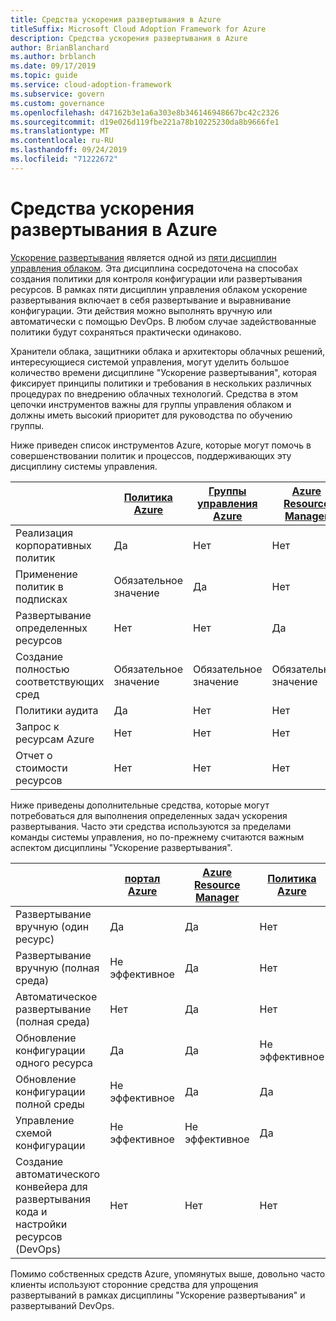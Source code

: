 ```yaml
---
title: Средства ускорения развертывания в Azure
titleSuffix: Microsoft Cloud Adoption Framework for Azure
description: Средства ускорения развертывания в Azure
author: BrianBlanchard
ms.author: brblanch
ms.date: 09/17/2019
ms.topic: guide
ms.service: cloud-adoption-framework
ms.subservice: govern
ms.custom: governance
ms.openlocfilehash: d47162b3e1a6a303e8b346146948667bc42c2326
ms.sourcegitcommit: d19e026d119fbe221a78b10225230da8b9666fe1
ms.translationtype: MT
ms.contentlocale: ru-RU
ms.lasthandoff: 09/24/2019
ms.locfileid: "71222672"
---
```

# <a name="deployment-acceleration-tools-in-azure"></a>Средства ускорения развертывания в Azure

[Ускорение развертывания](./index.md) является одной из [пяти дисциплин управления облаком](../governance-disciplines.md). Эта дисциплина сосредоточена на способах создания политики для контроля конфигурации или развертывания ресурсов. В рамках пяти дисциплин управления облаком ускорение развертывания включает в себя развертывание и выравнивание конфигурации. Эти действия можно выполнять вручную или автоматически с помощью DevOps. В любом случае задействованные политики будут сохраняться практически одинаково.

Хранители облака, защитники облака и архитекторы облачных решений, интересующиеся системой управления, могут уделить большое количество времени дисциплине "Ускорение развертывания", которая фиксирует принципы политики и требования в нескольких различных процедурах по внедрению облачных технологий. Средства в этом цепочки инструментов важны для группы управления облаком и должны иметь высокий приоритет для руководства по обучению группы.

Ниже приведен список инструментов Azure, которые могут помочь в совершенствовании политик и процессов, поддерживающих эту дисциплину системы управления.

|  | [Политика Azure](https://docs.microsoft.com/azure/governance/policy/overview) | [Группы управления Azure](https://docs.microsoft.com/azure/governance/management-groups) | [Azure Resource Manager](https://docs.microsoft.com/azure/azure-resource-manager/resource-group-overview) | [Azure Blueprints](https://docs.microsoft.com/azure/governance/blueprints/overview) | [Граф ресурсов Azure](https://docs.microsoft.com/azure/governance/resource-graph/overview) | [Управление затратами Azure](https://docs.microsoft.com/azure/cost-management) |
|---------|---------|---------|---------|---------|---------|---------|
|Реализация корпоративных политик     |Да |Нет  |Нет  |Нет | Нет |Нет |
|Применение политик в подписках     |Обязательное значение |Да  |Нет  |Нет | Нет |Нет |
|Развертывание определенных ресурсов     |Нет |Нет  |Да  |Нет | Нет |Нет |
|Создание полностью соответствующих сред      |Обязательное значение |Обязательное значение  |Обязательное значение  |Да | Нет |Нет |
|Политики аудита      |Да |Нет  |Нет  |Нет | Нет |Нет |
|Запрос к ресурсам Azure      |Нет |Нет  |Нет  |Нет |Да |Нет |
|Отчет о стоимости ресурсов      |Нет |Нет  |Нет  |Нет |Нет |Да |

Ниже приведены дополнительные средства, которые могут потребоваться для выполнения определенных задач ускорения развертывания. Часто эти средства используются за пределами команды системы управления, но по-прежнему считаются важным аспектом дисциплины "Ускорение развертывания".

|  | [портал Azure](https://azure.microsoft.com/features/azure-portal)  | [Azure Resource Manager](https://docs.microsoft.com/azure/azure-resource-manager/resource-group-overview)  | [Политика Azure](https://docs.microsoft.com/azure/governance/policy/overview) | [Azure DevOps](https://docs.microsoft.com/azure/devops/index) | [Azure Backup](https://docs.microsoft.com/azure/backup/backup-introduction-to-azure-backup) | [Azure Site Recovery](https://docs.microsoft.com/azure/site-recovery/site-recovery-overview) |
|---------|---------|---------|---------|---------|---------|---------|
|Развертывание вручную (один ресурс)     | Да | Да  | Нет  | Не эффективное | Нет | Да |
|Развертывание вручную (полная среда)     | Не эффективное | Да | Нет  | Не эффективное | Нет | Да |
|Автоматическое развертывание (полная среда)     | Нет  | Да  | Нет  | Да  | Нет | Да |
|Обновление конфигурации одного ресурса     | Да | Да | Не эффективное | Не эффективное | Нет | Да — во время репликации |
|Обновление конфигурации полной среды     | Не эффективное | Да | Да | Да  | Нет | Да — во время репликации |
|Управление схемой конфигурации     | Не эффективное | Не эффективное | Да  | Да  | Нет | Да — во время репликации |
|Создание автоматического конвейера для развертывания кода и настройки ресурсов (DevOps)     | Нет | Нет | Нет | Да | Нет | Нет |

Помимо собственных средств Azure, упомянутых выше, довольно часто клиенты используют сторонние средства для упрощения развертываний в рамках дисциплины "Ускорение развертывания" и развертываний DevOps.
